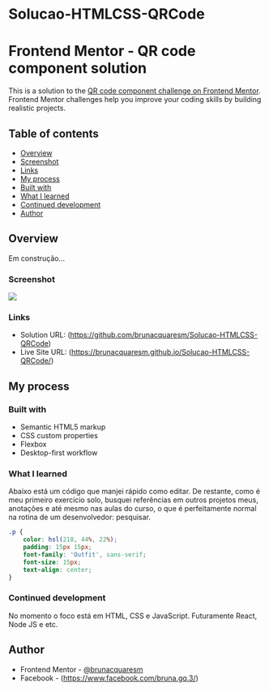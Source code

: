 # Solucao-HTMLCSS-QRCode

# Frontend Mentor - QR code component solution

This is a solution to the [QR code component challenge on Frontend Mentor](https://www.frontendmentor.io/challenges/qr-code-component-iux_sIO_H). Frontend Mentor challenges help you improve your coding skills by building realistic projects. 

## Table of contents

  - [Overview](#overview)
  - [Screenshot](#screenshot)
  - [Links](#links)
  - [My process](#my-process)
  - [Built with](#built-with)
  - [What I learned](#what-i-learned)
  - [Continued development](#continued-development)
  - [Author](#author)


## Overview

Em construção...

### Screenshot

![](./screenshot.jpg)

### Links

- Solution URL: (https://github.com/brunacquaresm/Solucao-HTMLCSS-QRCode)
- Live Site URL: (https://brunacquaresm.github.io/Solucao-HTMLCSS-QRCode/)

## My process

### Built with

- Semantic HTML5 markup
- CSS custom properties
- Flexbox
- Desktop-first workflow

### What I learned

Abaixo está um código que manjei rápido como editar. De restante, como é meu primeiro exercício solo, busquei referências em outros projetos meus, anotações e até mesmo nas aulas do curso, o que é perfeitamente normal na rotina de um desenvolvedor: pesquisar.

```css
.p {
    color: hsl(218, 44%, 22%);
    padding: 15px 15px;
    font-family: 'Outfit', sans-serif;
    font-size: 15px;
    text-align: center;
}
```

### Continued development

No momento o foco está em HTML, CSS e JavaScript. Futuramente React, Node JS e etc.

## Author

- Frontend Mentor - [@brunacquaresm](https://www.frontendmentor.io/profile/brunacquaresm)
- Facebook - (https://www.facebook.com/bruna.gq.3/)

